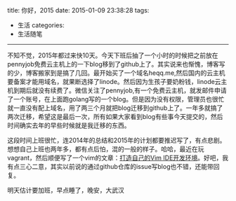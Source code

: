 title: 你好，2015
date: 2015-01-09 23:38:28
tags:
- 生活
categories: 
- 生活随笔
---
不知不觉，2015年都过来快10天。今天下班后抽了一个小时的时候把之前放在pennyjob免费云主机上的一下blog移到了github上了。其实说来也惭愧，博客写的少，博客搬家到是搞了几回。最开始买了一个域名heqq.me,然后国内的云主机要备案才能用域名，就果断选择了linode。然后因为生孩子要奶粉钱，linode云主机到期后就没有续费了。微信关注了pennyjob,有一个免费云主机，就发邮件申请了一个账号，在上面跑golang写的一个blog。但是因为没有权限，管理员也很忙就一直没有配上域名，用了两三个月就把blog迁移到github上了。一年多就搞了两次迁移，希望这是最后一次，所有如果大家看到blog有些事今天提交的，然后时间确实去年的早些时候就是我迁移的东西。

这段时间上班很忙，连2014年的总结和2015年的计划都要推迟写了，有点悲剧。想想自己上班也两年多，都有点后怕，混的一般的样子。哈哈，最近在玩vagrant，然后顺便写了一个vim的文章：[打造自己的Vim IDE开发环境](https://github.com/smilefish1987/devtips/blob/master/vim/build-the-vim-dev-IDE.md)。好吧，我有点三心二意，其实以前说的通过github仓库的issue写blog也不错，还能带回复。

明天估计要加班，早点睡了，晚安，大武汉